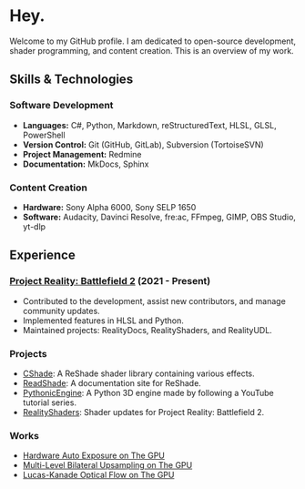 
# Hey.

Welcome to my GitHub profile. I am dedicated to open-source development, shader programming, and content creation. This is an overview of my work.

## Skills & Technologies

### Software Development

- **Languages:** C#, Python, Markdown, reStructuredText, HLSL, GLSL, PowerShell
- **Version Control:** Git (GitHub, GitLab), Subversion (TortoiseSVN)
- **Project Management:** Redmine
- **Documentation:** MkDocs, Sphinx

### Content Creation

- **Hardware:** Sony Alpha 6000, Sony SELP 1650
- **Software:** Audacity, Davinci Resolve, fre:ac, FFmpeg, GIMP, OBS Studio, yt-dlp

## Experience

### [Project Reality: Battlefield 2](https://www.realitymod.com/) (2021 - Present)

- Contributed to the development, assist new contributors, and manage community updates.
- Implemented features in HLSL and Python.
- Maintained projects: RealityDocs, RealityShaders, and RealityUDL.

### Projects

- [CShade](https://github.com/papadanku/CShade): A ReShade shader library containing various effects.
- [ReadShade](https://github.com/ReadShade/ReadShade): A documentation site for ReShade.
- [PythonicEngine](https://github.com/papadanku/PythonicEngine): A Python 3D engine made by following a YouTube tutorial series.
- [RealityShaders](https://github.com/realitymod/RealityShaders): Shader updates for Project Reality: Battlefield 2.

### Works

- [Hardware Auto Exposure on The GPU](https://papadanku.github.io/source/blog/gpu/autoexposure.html)
- [Multi-Level Bilateral Upsampling on The GPU](https://papadanku.github.io/source/blog/gpu/bilateral.html)
- [Lucas-Kanade Optical Flow on The GPU](https://papadanku.github.io/source/blog/gpu/opticalflow.html)
